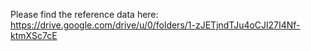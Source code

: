 Please find the reference data here: https://drive.google.com/drive/u/0/folders/1-zJETjndTJu4oCJl27I4Nf-ktmXSc7cE
